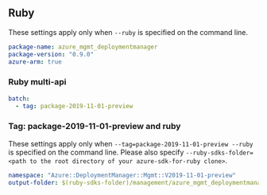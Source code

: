 ## Ruby

These settings apply only when `--ruby` is specified on the command line.

``` yaml
package-name: azure_mgmt_deploymentmanager
package-version: "0.9.0"
azure-arm: true
```

### Ruby multi-api

``` yaml $(ruby) && $(multiapi)
batch:
  - tag: package-2019-11-01-preview
```

### Tag: package-2019-11-01-preview and ruby

These settings apply only when `--tag=package-2019-11-01-preview --ruby` is specified on the command line.
Please also specify `--ruby-sdks-folder=<path to the root directory of your azure-sdk-for-ruby clone>`.

``` yaml $(tag) == 'package-2019-11-01-preview' && $(ruby)
namespace: "Azure::DeploymentManager::Mgmt::V2019-11-01-preview"
output-folder: $(ruby-sdks-folder)/management/azure_mgmt_deploymentmanager/lib
```


